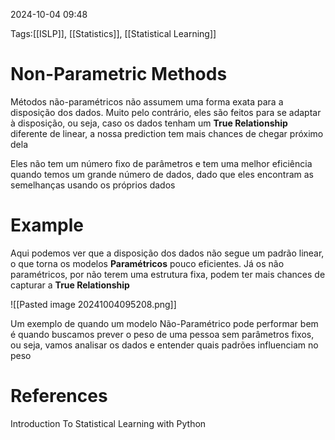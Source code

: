 2024-10-04 09:48

Tags:[[ISLP]], [[Statistics]], [[Statistical Learning]]

# Non-Parametric Methods

Métodos não-paramétricos não assumem uma forma exata para a disposição dos dados. Muito pelo contrário, eles são feitos para se adaptar à disposição, ou seja, caso os dados tenham um **True Relationship** diferente de linear, a nossa prediction tem mais chances de chegar próximo dela

Eles não tem um número fixo de parâmetros e tem uma melhor eficiência quando temos um grande número de dados, dado que eles encontram as semelhanças usando os próprios dados

# Example

Aqui podemos ver que a disposição dos dados não segue um padrão linear, o que torna os modelos **Paramétricos** pouco eficientes. Já os não paramétricos, por não terem uma estrutura fixa, podem ter mais chances de capturar a **True Relationship**

![[Pasted image 20241004095208.png]]

Um exemplo de quando um modelo Não-Paramétrico pode performar bem é quando buscamos prever o peso de uma pessoa sem parâmetros fixos, ou seja, vamos analisar os dados e entender quais padrões influenciam no peso
# References

Introduction To Statistical Learning with Python